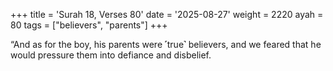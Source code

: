 +++
title = 'Surah 18, Verses 80'
date = '2025-08-27'
weight = 2220
ayah = 80
tags = ["believers", "parents"]
+++

“And as for the boy, his parents were ˹true˺ believers, and we feared that he would pressure them into defiance and disbelief.